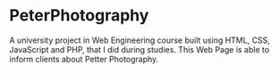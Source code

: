 # PeterPhotography
A university project in Web Engineering course built using HTML, CSS, JavaScript and PHP, that I did during studies. This Web Page is able to inform clients about Petter Photography.
